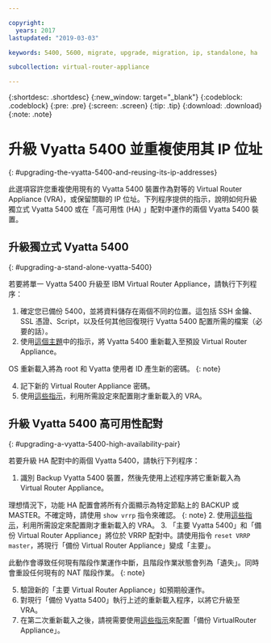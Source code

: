 ```yaml
---

copyright:
  years: 2017
lastupdated: "2019-03-03"

keywords: 5400, 5600, migrate, upgrade, migration, ip, standalone, ha

subcollection: virtual-router-appliance

---
```


{:shortdesc: .shortdesc}
{:new_window: target="_blank"}
{:codeblock: .codeblock}
{:pre: .pre}
{:screen: .screen}
{:tip: .tip}
{:download: .download}
{:note: .note}

# 升級 Vyatta 5400 並重複使用其 IP 位址
{: #upgrading-the-vyatta-5400-and-reusing-its-ip-addresses}

此選項容許您重複使用現有的 Vyatta 5400 裝置作為對等的 Virtual Router Appliance (VRA)，或保留關聯的 IP 位址。下列程序提供的指示，說明如何升級獨立式 Vyatta 5400 或在「高可用性 (HA) 」配對中運作的兩個 Vyatta 5400 裝置。

## 升級獨立式 Vyatta 5400
{: #upgrading-a-stand-alone-vyatta-5400}

若要將單一 Vyatta 5400 升級至 IBM Virtual Router Appliance，請執行下列程序：

1. 確定您已備份 5400，並將資料儲存在兩個不同的位置。這包括 SSH 金鑰、SSL 憑證、Script，以及任何其他回復現行 Vyatta 5400 配置所需的檔案（必要的話）。
2. 使用[這個主題](/docs/infrastructure/virtual-router-appliance?topic=virtual-router-appliance-reloading-the-os)中的指示，將 Vyatta 5400 重新載入至預設 Virtual Router Appliance。

  OS 重新載入將為 root 和 Vyatta 使用者 ID 產生新的密碼。
  {: note}

4. 記下新的 Virtual Router Appliance 密碼。
5. 使用[這些指示](/docs/infrastructure/virtual-router-appliance?topic=virtual-router-appliance-accessing-and-configuring-the-ibm-virtual-router-appliance)，利用所需設定來配置剛才重新載入的 VRA。

## 升級 Vyatta 5400 高可用性配對
{: #upgrading-a-vyatta-5400-high-availability-pair}

若要升級 HA 配對中的兩個 Vyatta 5400，請執行下列程序：

1. 識別 Backup Vyatta 5400 裝置，然後先使用上述程序將它重新載入為 Virtual Router Appliance。

  理想情況下，功能 HA 配置會將所有介面顯示為特定節點上的 BACKUP 或 MASTER。不確定時，請使用 `show vrrp` 指令來確認。
  {: note}
2. 使用[這些指示](/docs/infrastructure/virtual-router-appliance?topic=virtual-router-appliance-accessing-and-configuring-the-ibm-virtual-router-appliance)，利用所需設定來配置剛才重新載入的 VRA。
3. 「主要 Vyatta 5400」和「備份 Virtual Router Appliance」將位於 VRRP 配對中。請使用指令 `reset VRRP master`，將現行「備份 Virtual Router Appliance」變成「主要」。

  此動作會導致任何現有階段作業運作中斷，且階段作業狀態會列為「遺失」。同時會重設任何現有的 NAT 階段作業。
  {: note}

5. 驗證新的「主要 Virtual Router Appliance」如預期般運作。
6. 對現行「備份 Vyatta 5400」執行上述的重新載入程序，以將它升級至 VRA。
7. 在第二次重新載入之後，請視需要使用[這些指示](/docs/infrastructure/virtual-router-appliance?topic=virtual-router-appliance-accessing-and-configuring-the-ibm-virtual-router-appliance)來配置「備份 VirtualRouter Appliance」。
